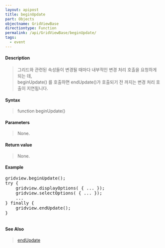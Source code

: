 ```yaml
---
layout: apipost
title: beginUpdate
part: Objects
objectname: GridViewBase
directiontype: Function
permalink: /api/GridViewBase/beginUpdate/
tags:
  - event
---
```



#### Description

> 그리드와 관련된 속성들이 변경될 때마다 내부적인 변경 처리 호출을 요청하게 되는 데,   
> beginUpdate() 를 호출하면 endUpdate()가 호출되기 전 까지는 변경 처리 호출이 지연됩니다.  

#### Syntax

> function beginUpdate()  

#### Parameters

> None.  

#### Return value

> None.  

#### Example

<pre class="prettyprint">
gridview.beginUpdate();
try {
    gridview.displayOptions( { ... });
    gridview.selectOptions( { ... });
    ...
} finally {
    gridview.endUpdate();
}

</pre>

#### See Also
> [endUpdate](/api/GridBase/endUpdate)



